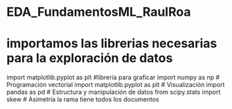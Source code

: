 # EDA_FundamentosML_RaulRoa
# importamos las librerias necesarias para la exploración de datos
import matplotlib.pyplot as plt #libreria para graficar
import numpy as np # Programación vectorial
import matplotlib.pyplot as plt # Visualización
import pandas as pd # Estructura y manipulación de datos
from scipy.stats import skew # Asimetría
la rama tiene todos los documentos
